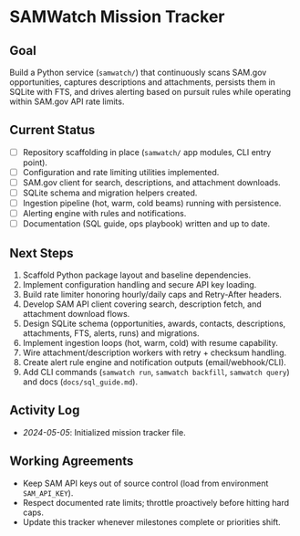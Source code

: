 # SAMWatch Mission Tracker

## Goal
Build a Python service (`samwatch/`) that continuously scans SAM.gov opportunities, captures descriptions and attachments, persists them in SQLite with FTS, and drives alerting based on pursuit rules while operating within SAM.gov API rate limits.

## Current Status
- [ ] Repository scaffolding in place (`samwatch/` app modules, CLI entry point).
- [ ] Configuration and rate limiting utilities implemented.
- [ ] SAM.gov client for search, descriptions, and attachment downloads.
- [ ] SQLite schema and migration helpers created.
- [ ] Ingestion pipeline (hot, warm, cold beams) running with persistence.
- [ ] Alerting engine with rules and notifications.
- [ ] Documentation (SQL guide, ops playbook) written and up to date.

## Next Steps
1. Scaffold Python package layout and baseline dependencies.
2. Implement configuration handling and secure API key loading.
3. Build rate limiter honoring hourly/daily caps and Retry-After headers.
4. Develop SAM API client covering search, description fetch, and attachment download flows.
5. Design SQLite schema (opportunities, awards, contacts, descriptions, attachments, FTS, alerts, runs) and migrations.
6. Implement ingestion loops (hot, warm, cold) with resume capability.
7. Wire attachment/description workers with retry + checksum handling.
8. Create alert rule engine and notification outputs (email/webhook/CLI).
9. Add CLI commands (`samwatch run`, `samwatch backfill`, `samwatch query`) and docs (`docs/sql_guide.md`).

## Activity Log
- *2024-05-05*: Initialized mission tracker file.

## Working Agreements
- Keep SAM API keys out of source control (load from environment `SAM_API_KEY`).
- Respect documented rate limits; throttle proactively before hitting hard caps.
- Update this tracker whenever milestones complete or priorities shift.
